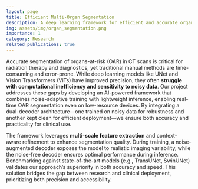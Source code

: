 ```yaml
---
layout: page  
title: Efficient Multi-Organ Segmentation  
description: A deep learning framework for efficient and accurate organ segmentation.  
img: assets/img/organ_segmentation.png
importance: 1  
category: Research  
related_publications: true  
---
```

 
Accurate segmentation of organs-at-risk (OAR) in CT scans is critical for radiation therapy and diagnostics, yet traditional manual methods are time-consuming and error-prone. While deep learning models like UNet and Vision Transformers (ViTs) have improved precision, they often **struggle with computational inefficiency and sensitivity to noisy data**. Our project addresses these gaps by developing an AI-powered framework that combines noise-adaptive training with lightweight inference, enabling real-time OAR segmentation even on low-resource devices. By integrating a dual-decoder architecture—one trained on noisy data for robustness and another kept clean for efficient deployment—we ensure both accuracy and practicality for clinical use.  

The framework leverages **multi-scale feature extraction** and context-aware refinement to enhance segmentation quality. During training, a noise-augmented decoder exposes the model to realistic imaging variability, while the noise-free decoder ensures optimal performance during inference. Benchmarking against state-of-the-art models (e.g., TransUNet, SwinUNet) validates our approach’s superiority in both accuracy and speed. This solution bridges the gap between research and clinical deployment, prioritizing both precision and accessibility.
